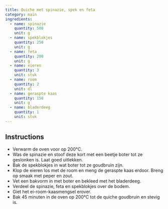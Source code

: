 ```yaml
---
title: Quiche met spinazie, spek en feta
category: main
ingredients:
  - name: spinazie
    quantity: 500
    unit: g
  - name: spekblokjes
    quantity: 250
    unit: g
  - name: feta
    quantity: 200
    unit: g
  - name: eieren
    quantity: 3
    unit: stuk
  - name: room
    quantity: 2
    unit: dl
  - name: geraspte kaas
    quantity: 150
    unit: g
  - name: bladerdeeg
    quantity: 1
    unit: stuk
---
```


<Recipe />

## Instructions

- Verwarm de oven voor op 200°C.
- Was de spinazie en stoof deze kort met een beetje boter tot ze geslonken is. Laat goed uitlekken.
- Bak de spekblokjes in wat boter tot ze goudbruin zijn.
- Klop de eieren los met de room en meng de geraspte kaas erdoor. Breng op smaak met peper en zout.
- Vet een bakvorm in met boter en bekleed met het bladerdeeg.
- Verdeel de spinazie, feta en spekblokjes over de bodem.
- Giet het ei-room-kaasmengsel erover.
- Bak 45 minuten in de oven op 200°C tot de quiche goudbruin en stevig is.
